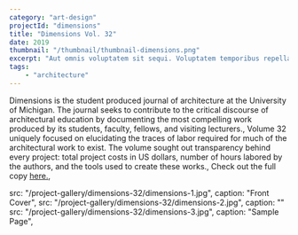 ```yaml
---
category: "art-design"
projectId: "dimensions"
title: "Dimensions Vol. 32"
date: 2019
thumbnail: "/thumbnail/thumbnail-dimensions.png"
excerpt: "Aut omnis voluptatem sit sequi. Voluptatem temporibus repellat voluptatem voluptatibus enim voluptas necessitatibus. Aut quasi sunt dolor. Commodi dolores saepe asperiores beatae voluptate corporis est ea voluptatem. Enim quo sed et sint aspernatur distinctio qui quam."
tags: 
    - "architecture"
---
```

Dimensions is the student produced journal of architecture at the University of Michigan. The journal seeks to contribute to the critical discourse of architectural education by documenting the most compelling work produced by its students, faculty, fellows, and visiting lecturers.,
Volume 32 uniquely focused on elucidating the traces of labor required for much of the architectural work to exist. The volume sought out transparency behind every project: total project costs in US dollars, number of hours labored by the authors, and the tools used to create these works.,
Check out the full copy <a target="_blank" href="https://taubmancollege.umich.edu/architecture/publications/dimensions/dimensions-32">here.</a>,

  src: "/project-gallery/dimensions-32/dimensions-1.jpg",
  caption: "Front Cover",
 src: "/project-gallery/dimensions-32/dimensions-2.jpg", caption: ""
  src: "/project-gallery/dimensions-32/dimensions-3.jpg",
  caption: "Sample Page",